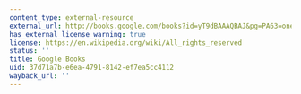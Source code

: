 ```yaml
---
content_type: external-resource
external_url: http://books.google.com/books?id=yT9dBAAAQBAJ&pg=PA63=onepage
has_external_license_warning: true
license: https://en.wikipedia.org/wiki/All_rights_reserved
status: ''
title: Google Books
uid: 37d71a7b-e6ea-4791-8142-ef7ea5cc4112
wayback_url: ''
---
```


